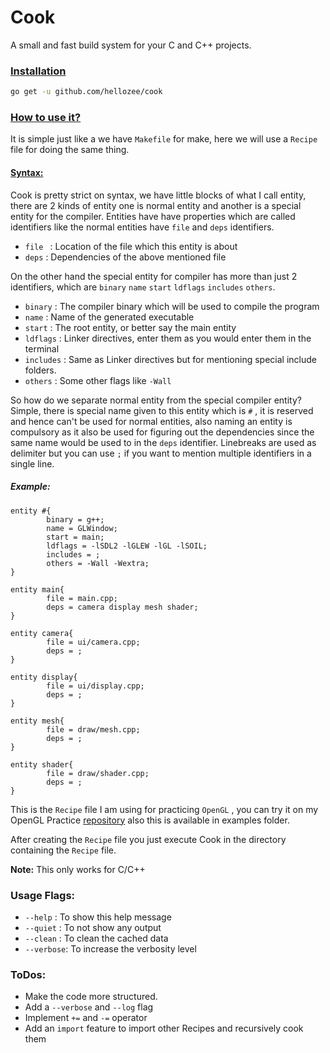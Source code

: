 # Cook 

A small and fast build system for your C and C++ projects. 

### <u>Installation</u>

```bash
go get -u github.com/hellozee/cook
```



### <u>How to use it?</u>

It is simple just like a we have `Makefile` for make, here we will use a `Recipe` file for doing the same thing. 

#### <u>Syntax:</u>

Cook is pretty strict on syntax, we have little blocks of what I call entity, there are 2 kinds of entity one is normal entity and another is a special entity for the compiler. Entities have have properties which are called identifiers like the normal entities have `file` and `deps` identifiers.

- `file ` : Location of the file which this entity is about
- `deps` : Dependencies of the above mentioned file

 On the other hand the special entity for compiler has more than just 2 identifiers, which are `binary`  `name` `start`  `ldflags` `includes`  `others`.

- `binary` : The compiler binary which will be used to compile the program
- `name` : Name of the generated executable
- `start` :  The root entity, or better say the main entity 
- `ldflags` : Linker directives, enter them as you would enter them in the terminal
- `includes` : Same as Linker directives but for mentioning special include folders.
- `others` : Some other flags like `-Wall`

So how do we separate normal entity from the special compiler entity? Simple, there is special name given to this entity which is `#` , it is reserved and hence can't be used for normal entities, also naming an entity is compulsory as it also be used for figuring out the dependencies since the same name would be used to in the `deps` identifier. Linebreaks are used as delimiter but you can use `;` if you want to mention multiple identifiers in a single line. 

##### Example:

```
entity #{
        binary = g++;
        name = GLWindow;
        start = main;
        ldflags = -lSDL2 -lGLEW -lGL -lSOIL;
        includes = ;
        others = -Wall -Wextra;
}

entity main{
        file = main.cpp;
        deps = camera display mesh shader;
}

entity camera{
        file = ui/camera.cpp;
        deps = ;
}

entity display{
        file = ui/display.cpp;
        deps = ;
}

entity mesh{
        file = draw/mesh.cpp;
        deps = ;
}

entity shader{
        file = draw/shader.cpp;
        deps = ;
}
```

This is the `Recipe` file I am using for practicing `OpenGL` , you can try it on my OpenGL Practice [repository](https://github.com/hellozee/gl-practice) also this is available in examples folder.

After creating the `Recipe` file you just execute Cook in the directory containing the `Recipe` file. 

**Note:**  This only works for C/C++

### Usage Flags:

- `--help` : To show this help message
- `--quiet` : To not show any output
- `--clean` : To clean the cached data
- `--verbose`: To increase the verbosity level

### ToDos:

- Make the code more structured.
- Add a `--verbose` and `--log` flag
- Implement `+=` and `-=` operator
- Add an `import` feature to import other Recipes and recursively cook them
